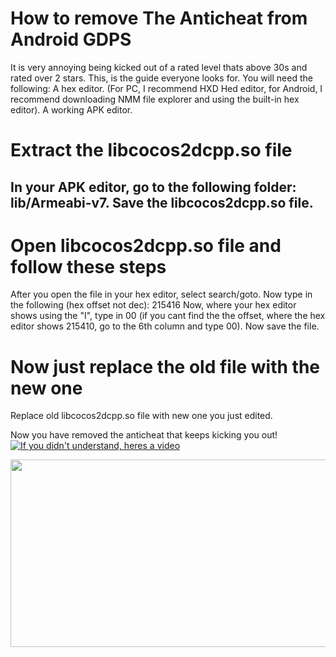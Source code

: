 # How to remove The Anticheat from Android GDPS

It is very annoying being kicked out of a rated level 
thats above 30s and rated over 2 stars.
This, is the guide everyone looks for.
You will need the following: 
A hex editor.
(For PC, I recommend HXD Hed editor, 
for Android, I recommend downloading NMM file explorer and using the built-in hex editor).
A working APK editor.
# Extract the libcocos2dcpp.so file
In your APK editor, go to the following folder:
lib/Armeabi-v7.
Save the libcocos2dcpp.so file.
--------------
# Open libcocos2dcpp.so file and follow these steps
After you open the file in your hex editor, select search/goto.
Now type in the following (hex offset not dec): 215416
Now, where your hex editor shows using the "I", type in 00
(if you cant find the the offset, where the hex editor shows 215410,
go to the 6th column and type 00).
Now save the file.
# Now just replace the old file with the new one
Replace old libcocos2dcpp.so file with new one you just edited.

Now you have removed the anticheat that keeps kicking you out!
[![If you didn't understand, heres a video](https://img.youtube.com/vi/aWI9ZLuQvH8/hqdefault.jpg)](https://www.youtube.com/embed/aWI9ZLuQvH8)

[<img src="https://img.youtube.com/vi/aWI9ZLuQvH8/hqdefault.jpg" width="600" height="300"
/>](https://www.youtube.com/embed/aWI9ZLuQvH8)

